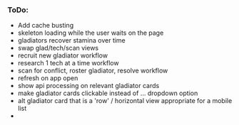 ### ToDo:
- Add cache busting
- skeleton loading while the user waits on the page
- gladiators recover stamina over time
- swap glad/tech/scan views
- recruit new gladiator workflow
- research 1 tech at a time workflow
- scan for conflict, roster gladiator, resolve workflow
- refresh on app open
- show api processing on relevant gladiator cards
- make gladiator cards clickable instead of ... dropdown option
- alt gladiator card that is a 'row' / horizontal view appropriate for a mobile list
- 